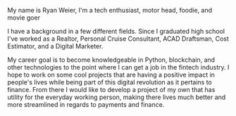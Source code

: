 My name is Ryan Weier, I'm a tech enthusiast, motor head, foodie, and movie goer

I have a background in a few different fields. Since I graduated high school I've worked as a Realtor, Personal Cruise Consultant, ACAD Draftsman, Cost Estimator, and a Digital Marketer.

My career goal is to become knowledgeable in Python, blockchain, and other technologies to the point where I can get a job in the fintech industry. I hope to work on some cool projects that are having a positive impact in people's lives while being part of this digital revolution as it pertains to finance. From there I would like to develop a project of my own that has utility for the everyday working person, making there lives much better and more streamlined in regards to payments and finance.
